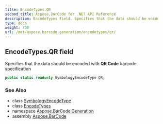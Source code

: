 ```yaml
---
title: EncodeTypes.QR
second_title: Aspose.BarCode for .NET API Reference
description: EncodeTypes field. Specifies that the data should be encoded with QR Code barcode specification
type: docs
weight: 730
url: /net/aspose.barcode.generation/encodetypes/qr/
---
```

## EncodeTypes.QR field

Specifies that the data should be encoded with **QR Code** barcode specification

```csharp
public static readonly SymbologyEncodeType QR;
```

### See Also

* class [SymbologyEncodeType](../../symbologyencodetype/)
* class [EncodeTypes](../)
* namespace [Aspose.BarCode.Generation](../../encodetypes/)
* assembly [Aspose.BarCode](../../../)


